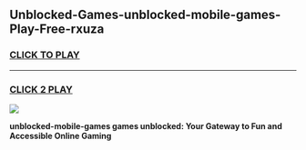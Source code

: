 
## Unblocked-Games-unblocked-mobile-games-Play-Free-rxuza
<h3>
<a href="https://premium76.site?title=unblocked-mobile-games&ref=17A">CLICK TO PLAY</a></h3>
<hr>

<h3>
<a href="https://premium76.site?title=unblocked-mobile-games&ref=17A">CLICK 2 PLAY</a>
  
</h3>

<a href="https://premium76.site?title=unblocked-mobile-games&ref=17A"><img src="https://clearcache.store/games.png"></a>


**unblocked-mobile-games games unblocked: Your Gateway to Fun and Accessible Online Gaming**
